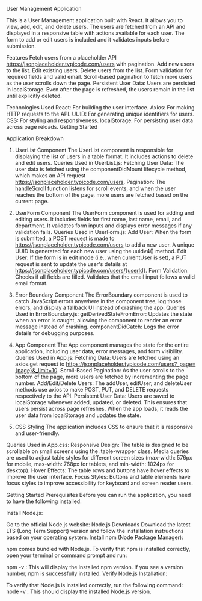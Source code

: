 User Management Application

This is a User Management application built with React. It allows you to view, add, edit, and delete users. The users are fetched from an API and displayed in a responsive table with actions available for each user. The form to add or edit users is included and it validates inputs before submission.

Features
Fetch users from a placeholder API https://jsonplaceholder.typicode.com/users  with pagination.
Add new users to the list.
Edit existing users.
Delete users from the list.
Form validation for required fields and valid email.
Scroll-based pagination to fetch more users as the user scrolls down the page.
Persistent User Data: Users are persisted in localStorage. Even after the page is refreshed, the users remain in the list until explicitly deleted.

Technologies Used
React: For building the user interface.
Axios: For making HTTP requests to the API.
UUID: For generating unique identifiers for users.
CSS: For styling and responsiveness.
localStorage: For persisting user data across page reloads.
Getting Started

Application Breakdown
1. UserList Component
The UserList component is responsible for displaying the list of users in a table format. It includes actions to delete and edit users.
Queries Used in UserList.js:
Fetching User Data: The user data is fetched using the componentDidMount lifecycle method, which makes an API request https://jsonplaceholder.typicode.com/users.
Pagination: The handleScroll function listens for scroll events, and when the user reaches the bottom of the page, more users are fetched based on the current page.


2. UserForm Component
The UserForm component is used for adding and editing users. It includes fields for first name, last name, email, and department. It validates form inputs and displays error messages if any validation fails.
Queries Used in UserForm.js:
Add User: When the form is submitted, a POST request is made to https://jsonplaceholder.typicode.com/users to add a new user. A unique UUID is generated for each new user using the uuidv4() method.
Edit User: If the form is in edit mode (i.e., when currentUser is set), a PUT request is sent to update the user's details at https://jsonplaceholder.typicode.com/users/{userId}.
Form Validation: Checks if all fields are filled. Validates that the email input follows a valid email format.

3. Error Boundary Component
The ErrorBoundary component is used to catch JavaScript errors anywhere in the component tree, log those errors, and display a fallback UI instead of crashing the app.
Queries Used in ErrorBoundary.js:
getDerivedStateFromError: Updates the state when an error is caught, allowing the component to render an error message instead of crashing.
componentDidCatch: Logs the error details for debugging purposes.

4. App Component
The App component manages the state for the entire application, including user data, error messages, and form visibility.
Queries Used in App.js:
Fetching Data: Users are fetched using an axios.get request to https://jsonplaceholder.typicode.com/users?_page={page}&_limit=10.
Scroll-Based Pagination: As the user scrolls to the bottom of the page, more users are fetched by incrementing the page number.
Add/Edit/Delete Users: The addUser, editUser, and deleteUser methods use axios to make POST, PUT, and DELETE requests respectively to the API.
Persistent User Data: Users are saved to localStorage whenever added, updated, or deleted. This ensures that users persist across page refreshes. When the app loads, it reads the user data from localStorage and updates the state.

5. CSS Styling
The application includes CSS to ensure that it is responsive and user-friendly.

Queries Used in App.css:
Responsive Design: The table is designed to be scrollable on small screens using the .table-wrapper class. Media queries are used to adjust table styles for different screen sizes (max-width: 576px for mobile, max-width: 768px for tablets, and min-width: 1024px for desktop).
Hover Effects: The table rows and buttons have hover effects to improve the user interface.
Focus Styles: Buttons and table elements have focus styles to improve accessibility for keyboard and screen reader users.


Getting Started
Prerequisites
Before you can run the application, you need to have the following installed:

Install Node.js:

Go to the official Node.js website: Node.js Downloads
Download the latest LTS (Long Term Support) version and follow the installation instructions based on your operating system.
Install npm (Node Package Manager):

npm comes bundled with Node.js. To verify that npm is installed correctly, open your terminal or command prompt and run:

npm -v : This will display the installed npm version. If you see a version number, npm is successfully installed.
Verify Node.js Installation:

To verify that Node.js is installed correctly, run the following command:
node -v : This should display the installed Node.js version.
